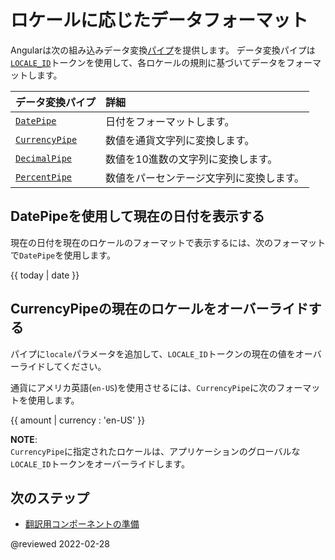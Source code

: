 # ロケールに応じたデータフォーマット

Angularは次の組み込みデータ変換[パイプ][AioGuideGlossaryPipe]を提供します。
データ変換パイプは[`LOCALE_ID`][AioApiCoreLocaleId]トークンを使用して、各ロケールの規則に基づいてデータをフォーマットします。

| データ変換パイプ                   | 詳細 |
|:---                                        |:---     |
| [`DatePipe`][AioApiCommonDatepipe]         | 日付をフォーマットします。                             |
| [`CurrencyPipe`][AioApiCommonCurrencypipe] | 数値を通貨文字列に変換します。       |
| [`DecimalPipe`][AioApiCommonDecimalpipe]   | 数値を10進数の文字列に変換します。 |
| [`PercentPipe`][AioApiCommonPercentpipe]   | 数値をパーセンテージ文字列に変換します。     |

## DatePipeを使用して現在の日付を表示する

現在の日付を現在のロケールのフォーマットで表示するには、次のフォーマットで`DatePipe`を使用します。

<!--todo: replace with code-example -->

<code-example format="typescript" language="typescript">

{{ today &verbar; date }}

</code-example>

## CurrencyPipeの現在のロケールをオーバーライドする

パイプに`locale`パラメータを追加して、`LOCALE_ID`トークンの現在の値をオーバーライドしてください。

通貨にアメリカ英語\(`en-US`\)を使用させるには、`CurrencyPipe`に次のフォーマットを使用します。

<!--todo: replace with code-example -->

<code-example format="typescript" language="typescript">

{{ amount &verbar; currency : 'en-US' }}

</code-example>

<div class="alert is-helpful">

**NOTE**: <br />
`CurrencyPipe`に指定されたロケールは、アプリケーションのグローバルな`LOCALE_ID`トークンをオーバーライドします。

</div>

## 次のステップ

*   [翻訳用コンポーネントの準備][AioGuideI18nCommonPrepare]

<!-- links -->

[AioApiCommonCurrencypipe]: api/common/CurrencyPipe "CurrencyPipe | Common - API | Angular"
[AioApiCommonDatepipe]: api/common/DatePipe "DatePipe | Common - API | Angular"
[AioApiCommonDecimalpipe]: api/common/DecimalPipe "DecimalPipe | Common - API | Angular"
[AioApiCommonPercentpipe]: api/common/PercentPipe "PercentPipe | Common - API | Angular"
[AioApiCoreLocaleId]: api/core/LOCALE_ID "LOCALE_ID | Core - API | Angular"

[AioGuideGlossaryPipe]: guide/glossary#pipe "pipe - Glossary | Angular"

[AioGuideI18nCommonPrepare]: guide/i18n-common-prepare "Prepare templates for translations | Angular"

<!-- external links -->

<!-- end links -->

@reviewed 2022-02-28
